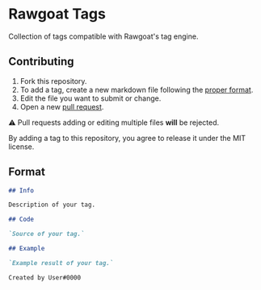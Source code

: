 # Rawgoat Tags

Collection of tags compatible with Rawgoat's tag engine.

## Contributing

1. Fork this repository.
2. To add a tag, create a new markdown file following the [proper format](https://github.com/Xenthys/RawgoatTags/blob/master/README.md#format).
3. Edit the file you want to submit or change.
4. Open a new [pull request](https://help.github.com/articles/creating-a-pull-request/).

:warning: Pull requests adding or editing multiple files **will** be rejected.

By adding a tag to this repository, you agree to release it under the MIT license.

## Format

```markdown
## Info

Description of your tag.

## Code

`Source of your tag.`

## Example

`Example result of your tag.`

Created by User#0000
```
